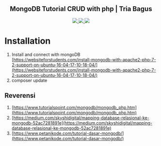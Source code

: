 <div align="center">    
    <h2>MongoDB Tutorial CRUD with php | Tria Bagus</h2>
    <a href="https://www.triabagus.site">
        <img src="https://cdn.rawgit.com/sindresorhus/awesome/d7305f38d29fed78fa85652e3a63e154dd8e8829/media/badge.svg"></img>
    </a>
    <a href="https://github.com/triabagus/blog-landingpage/fork">
        <img src="https://img.shields.io/badge/PRs-welcome-brightgreen.svg"></img>
    </a>   
    <a href="https://www.paypal.me/triabagus/10">
        <img src="https://img.shields.io/badge/$-donate-ff69b4.svg?maxAge=2592000&amp;style=flat"></img>
    </a> 
</div>

# Installation
1. Install and connect with mongoDB [https://websiteforstudents.com/install-mongodb-with-apache2-php-7-2-support-on-ubuntu-16-04-17-10-18-04/](https://websiteforstudents.com/install-mongodb-with-apache2-php-7-2-support-on-ubuntu-16-04-17-10-18-04/)
2. composer update

## Reverensi
1. [https://www.tutorialspoint.com/mongodb/mongodb_php.htm](https://www.tutorialspoint.com/mongodb/mongodb_php.htm)
2. [https://medium.com/skyshidigital/mapping-database-relasional-ke-mongodb-52ac7281891e](https://medium.com/skyshidigital/mapping-database-relasional-ke-mongodb-52ac7281891e)
3. [https://www.petanikode.com/tutorial-dasar-mongodb/](https://www.petanikode.com/tutorial-dasar-mongodb/)